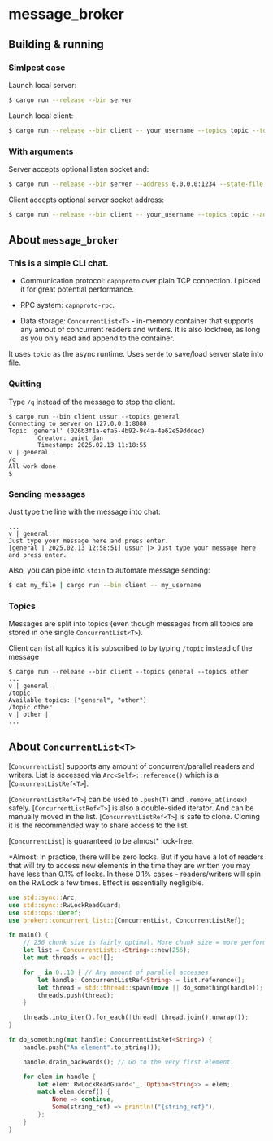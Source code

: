 # message_broker

## Building & running

### Simlpest case

Launch local server:
```bash
$ cargo run --release --bin server
```

Launch local client:
```bash
$ cargo run --release --bin client -- your_username --topics topic --topics anothertopic
```

### With arguments

Server accepts optional listen socket and:
```bash
$ cargo run --release --bin server --address 0.0.0.0:1234 --state-file custom_save.bin
```

Client accepts optional server socket address:
```bash
$ cargo run --release --bin client -- your_username --topics topic --address 0.0.0.0:1234
```

## About `message_broker`

### This is a simple CLI chat.

- Communication protocol: `capnproto` over plain TCP connection. I picked it for great potential performance.

- RPC system: `capnproto-rpc`.

- Data storage: `ConcurrentList<T>` - in-memory container that supports any amout of concurrent readers and writers. It is also lockfree, as long as you only read and append to the container.

It uses `tokio` as the async runtime. Uses `serde` to save/load server state into file.

### Quitting

Type `/q` instead of the message to stop the client.

```
$ cargo run --bin client ussur --topics general
Connecting to server on 127.0.0.1:8080
Topic 'general' (026b3f1a-efa5-4b92-9c4a-4e62e59dddec)
        Creator: quiet_dan
        Timestamp: 2025.02.13 11:18:55
v | general |
/q
All work done
$
```

### Sending messages

Just type the line with the message into chat:
```
...
v | general |
Just type your message here and press enter.
[general | 2025.02.13 12:58:51] ussur |> Just type your message here and press enter.
```

Also, you can pipe into `stdin` to automate message sending:
```bash
$ cat my_file | cargo run --bin client -- my_username
```

### Topics

Messages are split into topics (even though messages from all topics are stored in one single `ConcurrentList<T>`).

Client can list all topics it is subscribed to by typing `/topic` instead of the message

```
$ cargo run --release --bin client --topics general --topics other
...
v | general |
/topic
Available topics: ["general", "other"]
/topic other
v | other |
...
```

## About `ConcurrentList<T>`

[`ConcurrentList`] supports any amount of concurrent/parallel readers and writers.
List is accessed via `Arc<Self>::reference()` which is a [`ConcurrentListRef<T>`].

[`ConcurrentListRef<T>`] can be used to `.push(T)` and `.remove_at(index)` safely.
[`ConcurrentListRef<T>`] is also a double-sided iterator. And can be manually moved in the list.
[`ConcurrentListRef<T>`] is safe to clone. Cloning it is the recommended way to share access to the list. 

[`ConcurrentList`] is guaranteed to be almost* lock-free.
 
*Almost: in practice, there will be zero locks.
But if you have a lot of readers that will try to access new elements in the time they are written
you may have less than 0.1% of locks. In these 0.1% cases - readers/writers will spin on the RwLock
a few times. Effect is essentially negligible.

```rust
use std::sync::Arc;
use std::sync::RwLockReadGuard;
use std::ops::Deref;
use broker::concurrent_list::{ConcurrentList, ConcurrentListRef};

fn main() {
    // 256 chunk size is fairly optimal. More chunk size = more performace but less efficient allocations. 
    let list = ConcurrentList::<String>::new(256); 
    let mut threads = vec![];

    for _ in 0..10 { // Any amount of parallel accesses
        let handle: ConcurrentListRef<String> = list.reference();
        let thread = std::thread::spawn(move || do_something(handle));
        threads.push(thread);
    }

    threads.into_iter().for_each(|thread| thread.join().unwrap());
}

fn do_something(mut handle: ConcurrentListRef<String>) {
    handle.push("An element".to_string());

    handle.drain_backwards(); // Go to the very first element.

    for elem in handle {
        let elem: RwLockReadGuard<'_, Option<String>> = elem;
        match elem.deref() {
            None => continue,
            Some(string_ref) => println!("{string_ref}"),
        };
    }
}
```